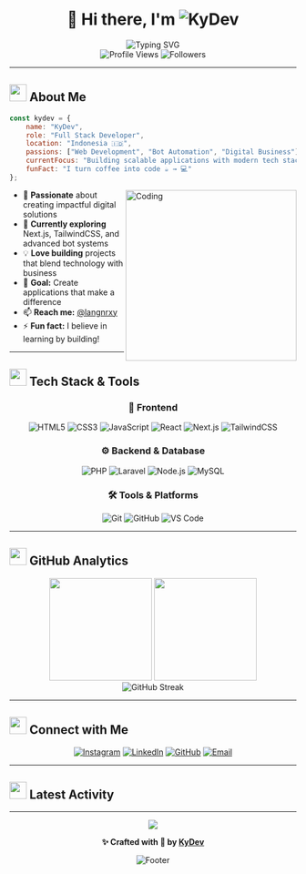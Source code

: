 # <div align="center">👋 Hi there, I'm <img src="https://readme-typing-svg.herokuapp.com?font=Fira+Code&weight=600&size=35&duration=3000&pause=1000&color=38B2AC&center=true&vCenter=true&width=200&height=50&lines=KyDev" alt="KyDev" /></div>

<div align="center">
  <img src="https://readme-typing-svg.herokuapp.com?font=Fira+Code&weight=400&size=22&duration=4000&pause=1000&color=667EEA&center=true&vCenter=true&width=600&height=40&lines=Web+%26+Bot+Developer;Digital+Business+Enthusiast;Building+the+Future+with+Code" alt="Typing SVG" />
</div>

<div align="center">
  <img src="https://komarev.com/ghpvc/?username=kydev-tech&color=38B2AC&style=for-the-badge&label=Profile+Views" alt="Profile Views" />
  <img src="https://img.shields.io/github/followers/kydev-tech?color=38B2AC&style=for-the-badge&logo=github&label=Followers" alt="Followers" />
</div>

---

## <img src="https://media.giphy.com/media/WUlplcMpOCEmTGBtBW/giphy.gif" width="30"> **About Me**

```javascript
const kydev = {
    name: "KyDev",
    role: "Full Stack Developer",
    location: "Indonesia 🇮🇩",
    passions: ["Web Development", "Bot Automation", "Digital Business"],
    currentFocus: "Building scalable applications with modern tech stack",
    funFact: "I turn coffee into code ☕️ → 💻"
};
```

<img align="right" alt="Coding" width="300" src="https://cdn.dribbble.com/users/1162077/screenshots/3848914/programmer.gif">

- 🚀 **Passionate** about creating impactful digital solutions
- 🌱 **Currently exploring** Next.js, TailwindCSS, and advanced bot systems  
- 💡 **Love building** projects that blend technology with business
- 🎯 **Goal:** Create applications that make a difference
- 📫 **Reach me:** [@langnrxy](https://instagram.com/langnrxy)
- ⚡ **Fun fact:** I believe in learning by building!

---

## <img src="https://media.giphy.com/media/iY8CRBdQXODJSCERIr/giphy.gif" width="30"> **Tech Stack & Tools**

<div align="center">

### 🎨 **Frontend**
![HTML5](https://img.shields.io/badge/HTML5-E34F26?style=for-the-badge&logo=html5&logoColor=white)
![CSS3](https://img.shields.io/badge/CSS3-1572B6?style=for-the-badge&logo=css3&logoColor=white)
![JavaScript](https://img.shields.io/badge/JavaScript-F7DF1E?style=for-the-badge&logo=javascript&logoColor=black)
![React](https://img.shields.io/badge/React-20232A?style=for-the-badge&logo=react&logoColor=61DAFB)
![Next.js](https://img.shields.io/badge/Next.js-000000?style=for-the-badge&logo=next.js&logoColor=white)
![TailwindCSS](https://img.shields.io/badge/Tailwind_CSS-38B2AC?style=for-the-badge&logo=tailwind-css&logoColor=white)

### ⚙️ **Backend & Database**
![PHP](https://img.shields.io/badge/PHP-777BB4?style=for-the-badge&logo=php&logoColor=white)
![Laravel](https://img.shields.io/badge/Laravel-FF2D20?style=for-the-badge&logo=laravel&logoColor=white)
![Node.js](https://img.shields.io/badge/Node.js-43853D?style=for-the-badge&logo=node.js&logoColor=white)
![MySQL](https://img.shields.io/badge/MySQL-4479A1?style=for-the-badge&logo=mysql&logoColor=white)

### 🛠️ **Tools & Platforms**
![Git](https://img.shields.io/badge/Git-F05032?style=for-the-badge&logo=git&logoColor=white)
![GitHub](https://img.shields.io/badge/GitHub-100000?style=for-the-badge&logo=github&logoColor=white)
![VS Code](https://img.shields.io/badge/VS_Code-007ACC?style=for-the-badge&logo=visual-studio-code&logoColor=white)

</div>

---

## <img src="https://media.giphy.com/media/3oKIPEqDGUULpEU0aQ/giphy.gif" width="30"> **GitHub Analytics**

<div align="center">
  <img height="180em" src="https://github-readme-stats.vercel.app/api?username=kydev-tech&show_icons=true&theme=tokyonight&include_all_commits=true&count_private=true&bg_color=0d1117&title_color=38B2AC&text_color=ffffff&icon_color=38B2AC&border_color=38B2AC"/>
  <img height="180em" src="https://github-readme-stats.vercel.app/api/top-langs/?username=kydev-tech&layout=compact&langs_count=8&theme=tokyonight&bg_color=0d1117&title_color=38B2AC&text_color=ffffff&border_color=38B2AC"/>
</div>

<div align="center">
  <img src="https://github-readme-streak-stats.herokuapp.com/?user=kydev-tech&theme=tokyonight&background=0d1117&ring=38B2AC&fire=38B2AC&currStreakLabel=38B2AC&sideLabels=ffffff&currStreakNum=ffffff&dates=ffffff&sideNums=ffffff&stroke=38B2AC&border=38B2AC" alt="GitHub Streak" />
</div>

---

## <img src="https://media.giphy.com/media/LnQjpWaON8nhr21vNW/giphy.gif" width="30"> **Connect with Me**

<div align="center">

[![Instagram](https://img.shields.io/badge/Instagram-E4405F?style=for-the-badge&logo=instagram&logoColor=white)](https://instagram.com/langnrxy)
[![LinkedIn](https://img.shields.io/badge/LinkedIn-0077B5?style=for-the-badge&logo=linkedin&logoColor=white)](https://linkedin.com/in/kydev)
[![GitHub](https://img.shields.io/badge/GitHub-100000?style=for-the-badge&logo=github&logoColor=white)](https://github.com/kydev-tech)
[![Email](https://img.shields.io/badge/Email-D14836?style=for-the-badge&logo=gmail&logoColor=white)](mailto:contact@kydev.dev)

</div>

---

## <img src="https://media.giphy.com/media/W5eoZHPpUx9sapR0eu/giphy.gif" width="30"> **Latest Activity**

<!--START_SECTION:activity-->
<!--END_SECTION:activity-->

---

<div align="center">
  <img src="https://capsule-render.vercel.app/api?type=waving&color=gradient&height=100&section=footer&text=Thanks%20for%20visiting!&fontSize=16&fontColor=ffffff&animation=twinkling" />
  
  **✨ Crafted with 💙 by [KyDev](https://github.com/kydev-tech)**
  
  <img src="https://readme-typing-svg.herokuapp.com?font=Fira+Code&size=12&duration=4000&pause=1000&color=38B2AC&center=true&vCenter=true&width=435&lines=Always+learning%2C+always+building%2C+always+growing!" alt="Footer" />
</div>
